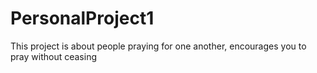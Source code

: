 # PersonalProject1
This project is about people praying for one another, encourages you to pray without ceasing
